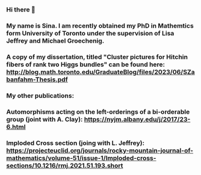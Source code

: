 ### Hi there 👋
### My name is Sina. I am recently obtained my PhD in Mathemtics form University of Toronto under the supervision of Lisa Jeffrey and Michael Groechenig.
### A copy of my dissertation, titled "Cluster pictures for Hitchin fibers of rank two Higgs bundles" can be found here: http://blog.math.toronto.edu/GraduateBlog/files/2023/06/SZabanfahm-Thesis.pdf
### My other publications:
### Automorphisms acting on the left-orderings of a bi-orderable group (joint with A. Clay): https://nyjm.albany.edu/j/2017/23-6.html
### Imploded Cross section (joing with L. Jeffrey): https://projecteuclid.org/journals/rocky-mountain-journal-of-mathematics/volume-51/issue-1/Imploded-cross-sections/10.1216/rmj.2021.51.193.short
